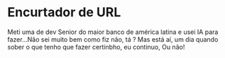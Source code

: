 # Encurtador de URL
Meti uma de dev Senior do maior banco de américa latina e usei IA para fazer...Não sei muito bem como fiz não, tá ?
Mas está aí, um dia quando sober o que tenho que fazer certinbho, eu continuo, Ou não!


